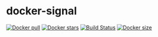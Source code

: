 # docker-signal
[![Docker pull](https://img.shields.io/docker/pulls/nouchka/signal)](https://hub.docker.com/r/nouchka/signal/)
[![Docker stars](https://img.shields.io/docker/stars/nouchka/signal)](https://hub.docker.com/r/nouchka/signal/)
[![Build Status](https://gitlab.com/japromis/docker-signal/badges/master/pipeline.svg)](https://gitlab.com/japromis/docker-signal/pipelines)
[![Docker size](https://img.shields.io/docker/image-size/nouchka/signal/latest)](https://hub.docker.com/r/nouchka/signal/)

